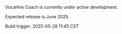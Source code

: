VocaHire Coach is currently under active development.

Expected release is June 2025.

Build trigger: 2025-05-28 11:45 CST